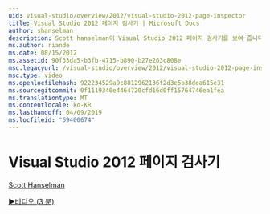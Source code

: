 ```yaml
---
uid: visual-studio/overview/2012/visual-studio-2012-page-inspector
title: Visual Studio 2012 페이지 검사기 | Microsoft Docs
author: shanselman
description: Scott hanselman이 Visual Studio 2012 페이지 검사기를 보여 줍니다.
ms.author: riande
ms.date: 08/15/2012
ms.assetid: 90f33da5-b3fb-4715-b890-b27e263c808e
msc.legacyurl: /visual-studio/overview/2012/visual-studio-2012-page-inspector
msc.type: video
ms.openlocfilehash: 922234529a9c8812962136f2d3e5b38dea615e31
ms.sourcegitcommit: 0f1119340e4464720cfd16d0ff15764746ea1fea
ms.translationtype: MT
ms.contentlocale: ko-KR
ms.lasthandoff: 04/09/2019
ms.locfileid: "59400674"
---
```

# <a name="visual-studio-2012-page-inspector"></a>Visual Studio 2012 페이지 검사기

[Scott Hanselman](https://github.com/shanselman)

[&#9654;비디오 (3 분)](https://channel9.msdn.com/Blogs/ASP-NET-Site-Videos/visual-studio-2012-page-inspector)
